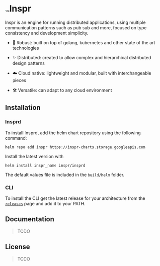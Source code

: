 # <img src="https://media.discordapp.net/attachments/798510909927981077/819559903786041344/Inspr.png" alt="img" style="zoom:20%;" />Inspr

Inspr is an engine for running distributed applications, using multiple communication patterns such as pub sub and more, focused on type consistency and development simplicity.

- :muscle: Robust: built on top of golang, kubernetes and other state of the art technologies

- :sparkles:   Distributed: created to allow complex and hierarchical distributed design patterns

- :cloud:  Cloud native: lightweight and modular, built with interchangeable pieces

- :hammer_and_wrench:   Versatile: can adapt to any cloud environment

## Installation

### Insprd

To install Insprd, add the helm chart repository using the following command:

`helm repo add inspr https://inspr-charts.storage.googleapis.com`

Install the latest version with

`helm install inspr_name inspr/insprd`

The default values file is included in the `build/helm` folder.

### CLI

To install the CLI get the latest release for your architecture from the [`releases`](https://gitlab.inspr.dev/inspr/core/-/releases) page and add it to your PATH.

## Documentation

> TODO

## License

> TODO



